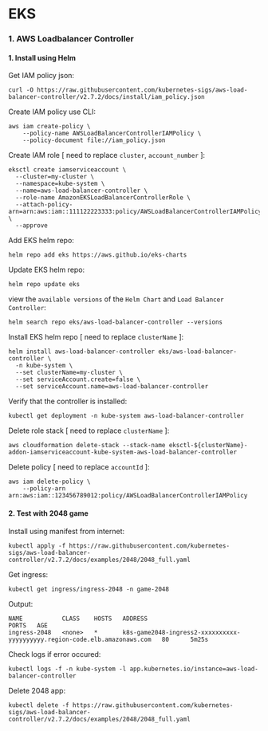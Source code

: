 # EKS

### 1. AWS Loadbalancer Controller
#### 1. Install using Helm

Get IAM policy json:
```
curl -O https://raw.githubusercontent.com/kubernetes-sigs/aws-load-balancer-controller/v2.7.2/docs/install/iam_policy.json
```

Create IAM policy use CLI:
```
aws iam create-policy \
    --policy-name AWSLoadBalancerControllerIAMPolicy \
    --policy-document file://iam_policy.json
```

Create IAM role [ need to replace `cluster`, `account_number` ]:
```
eksctl create iamserviceaccount \
  --cluster=my-cluster \
  --namespace=kube-system \
  --name=aws-load-balancer-controller \
  --role-name AmazonEKSLoadBalancerControllerRole \
  --attach-policy-arn=arn:aws:iam::111122223333:policy/AWSLoadBalancerControllerIAMPolicy \
  --approve
```

Add EKS helm repo:
```
helm repo add eks https://aws.github.io/eks-charts
```

Update EKS helm repo:
```
helm repo update eks
```

view the `available versions` of the `Helm Chart` and `Load Balancer Controller`:
```
helm search repo eks/aws-load-balancer-controller --versions
```

Install EKS helm repo [ need to replace `clusterName` ]:
```
helm install aws-load-balancer-controller eks/aws-load-balancer-controller \
  -n kube-system \
  --set clusterName=my-cluster \
  --set serviceAccount.create=false \
  --set serviceAccount.name=aws-load-balancer-controller 
```

Verify that the controller is installed:
```
kubectl get deployment -n kube-system aws-load-balancer-controller
```

Delete role stack [ need to replace `clusterName` ]:
```
aws cloudformation delete-stack --stack-name eksctl-${clusterName}-addon-iamserviceaccount-kube-system-aws-load-balancer-controller
```

Delete policy [ need to replace `accountId` ]:
```
aws iam delete-policy \
    --policy-arn arn:aws:iam::123456789012:policy/AWSLoadBalancerControllerIAMPolicy
```
#### 2. Test with 2048 game
Install using manifest from internet:
```
kubectl apply -f https://raw.githubusercontent.com/kubernetes-sigs/aws-load-balancer-controller/v2.7.2/docs/examples/2048/2048_full.yaml
```

Get ingress:
```
kubectl get ingress/ingress-2048 -n game-2048
```
Output:
```
NAME           CLASS    HOSTS   ADDRESS                                                                   PORTS   AGE
ingress-2048   <none>   *       k8s-game2048-ingress2-xxxxxxxxxx-yyyyyyyyyy.region-code.elb.amazonaws.com   80      5m25s
```

Check logs if error occured:
```
kubectl logs -f -n kube-system -l app.kubernetes.io/instance=aws-load-balancer-controller
```

Delete 2048 app:
```
kubectl delete -f https://raw.githubusercontent.com/kubernetes-sigs/aws-load-balancer-controller/v2.7.2/docs/examples/2048/2048_full.yaml
```


